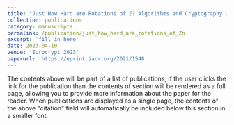 ```yaml
---
title: "Just How Hard are Rotations of ℤ? Algorithms and Cryptography with the Simplest Lattice"
collection: publications
category: manuscripts
permalink: /publication/just_how_hard_are_rotations_of_Zn
excerpt: 'fill in here'
date: 2023-04-10
venue: 'Eurocrypt 2023'
paperurl: 'https://eprint.iacr.org/2021/1548'
---
```


The contents above will be part of a list of publications, if the user clicks the link for the publication than the contents of section will be rendered as a full page, allowing you to provide more information about the paper for the reader. When publications are displayed as a single page, the contents of the above "citation" field will automatically be included below this section in a smaller font.
